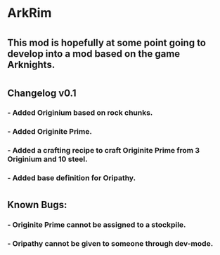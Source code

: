 # ArkRim
#
## This mod is hopefully at some point going to develop into a mod based on the game Arknights.
#
## Changelog v0.1
### - Added Originium based on rock chunks.
### - Added Originite Prime.
### - Added a crafting recipe to craft Originite Prime from 3 Originium and 10 steel.
### - Added base definition for Oripathy.
#
## Known Bugs:
### - Originite Prime cannot be assigned to a stockpile.
### - Oripathy cannot be given to someone through dev-mode.
